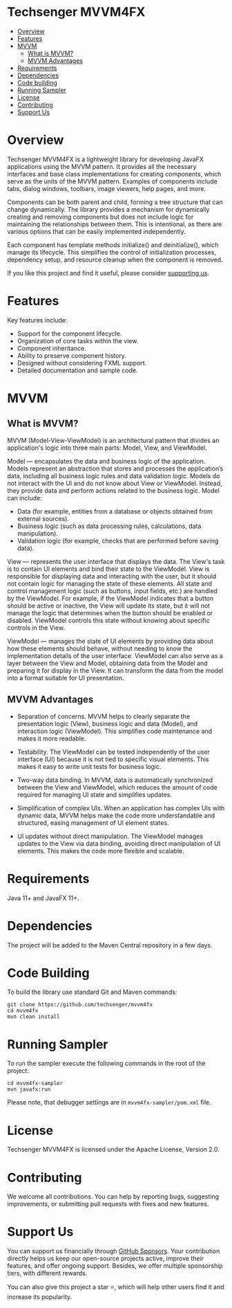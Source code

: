 # Techsenger MVVM4FX
* [Overview](#overview)
* [Features](#features)
* [MVVM](#mvvm)
    * [What is MVVM?](#what-is-mvvm)
    * [MVVM Advantages](#mvvm-advantages)
* [Requirements](#requirements)
* [Dependencies](#dependencies)
* [Code building](#code-building)
* [Running Sampler](#sampler)
* [License](#license)
* [Contributing](#contributing)
* [Support Us](#support-us)

# Overview <a name="overview"></a>

Techsenger MVVM4FX is a lightweight library for developing JavaFX applications using the MVVM pattern. It provides all
the necessary interfaces and base class implementations for creating components, which serve as the units of the MVVM
pattern. Examples of components include tabs, dialog windows, toolbars, image viewers, help pages, and more.

Components can be both parent and child, forming a tree structure that can change dynamically. The library
provides a mechanism for dynamically creating and removing components but does not include logic for maintaining the
relationships between them. This is intentional, as there are various options that can be easily implemented
independently.

Each component has template methods initialize() and deinitialize(), which manage its lifecycle. This simplifies the
control of initialization processes, dependency setup, and resource cleanup when the component is removed.

If you like this project and find it useful, please consider [supporting us](#support-us).

# Features <a name="features"></a>

Key features include:

* Support for the component lifecycle.
* Organization of core tasks within the view.
* Component inheritance.
* Ability to preserve component history.
* Designed without considering FXML support.
* Detailed documentation and sample code.

# MVVM <a name="mvvm"></a>

## What is MVVM? <a name="what-is-mvvm"></a>

MVVM (Model-View-ViewModel) is an architectural pattern that divides an application's logic into three main parts:
Model, View, and ViewModel.

Model — encapsulates the data and business logic of the application. Models represent an abstraction that stores and
processes the application’s data, including all business logic rules and data validation logic. Models do not interact
with the UI and do not know about View or ViewModel. Instead, they provide data and perform actions related to the
business logic. Model can include:

* Data (for example, entities from a database or objects obtained from external sources).
* Business logic (such as data processing rules, calculations, data manipulation).
* Validation logic (for example, checks that are performed before saving data).

View — represents the user interface that displays the data. The View's task is to contain UI elements and bind their
state to the ViewModel. View is responsible for displaying data and interacting with the user, but it should not
contain logic for managing the state of these elements. All state and control management logic (such as buttons, input
fields, etc.) are handled by the ViewModel. For example, if the ViewModel indicates that a button should be active or
inactive, the View will update its state, but it will not manage the logic that determines when the button should be
enabled or disabled. ViewModel controls this state without knowing about specific controls in the View.

ViewModel — manages the state of UI elements by providing data about how these elements should behave, without needing
to know the implementation details of the user interface. ViewModel can also serve as a layer between the View and
Model, obtaining data from the Model and preparing it for display in the View. It can transform the data from the model
into a format suitable for UI presentation.

## MVVM Advantages <a name="mvvm-advantages"></a>

* Separation of concerns. MVVM helps to clearly separate the presentation logic (View), business logic and data (Model),
and interaction logic (ViewModel). This simplifies code maintenance and makes it more readable.

* Testability. The ViewModel can be tested independently of the user interface (UI) because it is not tied to specific
visual elements. This makes it easy to write unit tests for business logic.

* Two-way data binding. In MVVM, data is automatically synchronized between the View and ViewModel, which reduces the
amount of code required for managing UI state and simplifies updates.

* Simplification of complex UIs. When an application has complex UIs with dynamic data, MVVM helps make the code more
understandable and structured, easing management of UI element states.

* UI updates without direct manipulation. The ViewModel manages updates to the View via data binding, avoiding direct
manipulation of UI elements. This makes the code more flexible and scalable.

# Requirements <a name="requirements"></a>

Java 11+ and JavaFX 11+.

# Dependencies <a name="dependencies"></a>

The project will be added to the Maven Central repository in a few days.

# Code Building <a name="code-building"></a>

To build the library use standard Git and Maven commands:

    git clone https://github.com/techsenger/mvvm4fx
    cd mvvm4fx
    mvn clean install

# Running Sampler <a name="sampler"></a>

To run the sampler execute the following commands in the root of the project:

    cd mvvm4fx-sampler
    mvn javafx:run

Please note, that debugger settings are in `mvvm4fx-sampler/pom.xml` file.

# License <a name="license"></a>

Techsenger MVVM4FX is licensed under the Apache License, Version 2.0.

# Contributing <a name="contributing"></a>

We welcome all contributions. You can help by reporting bugs, suggesting improvements, or submitting pull requests
with fixes and new features.

# Support Us <a name="support-us"></a>

You can support us financially through [GitHub Sponsors](https://github.com/sponsors/techsenger). Your
contribution directly helps us keep our open-source projects active, improve their features, and offer ongoing support.
Besides, we offer multiple sponsorship tiers, with different rewards.

You can also give this project a star ⭐, which will help other users find it and increase its popularity.

